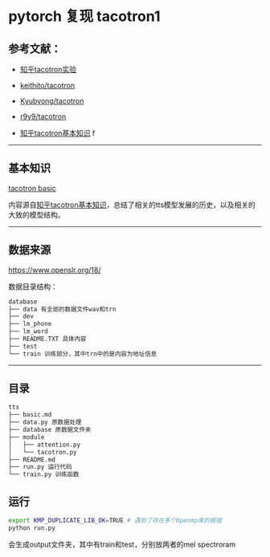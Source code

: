 # pytorch 复现 tacotron1

## 参考文献：

- [知乎tacotron实验](https://zhuanlan.zhihu.com/p/114212581?accessToken=eyJhbGciOiJIUzI1NiIsImtpZCI6ImRlZmF1bHQiLCJ0eXAiOiJKV1QifQ.eyJleHAiOjE3NTY5ODk4NjEsImZpbGVHVUlEIjoiOGhHM0RWVEdXdFJSdmt2OCIsImlhdCI6MTc1Njk4OTU2MSwiaXNzIjoidXBsb2FkZXJfYWNjZXNzX3Jlc291cmNlIiwicGFhIjoiYWxsOmFsbDoiLCJ1c2VySWQiOi05MjM1ODYwMjQ2fQ.puZj_NeiUT9_g9K3-wJCRUeb-fyntVBNI4J8-Mk8kG4)

- [keithito/tacotron](https://github.com/keithito/tacotron)
- [Kyubyong/tacotron](https://github.com/Kyubyong/tacotron)
- [r9y9/tacotron](https://github.com/r9y9/tacotron_pytorch)

- [知乎tacotron基本知识](https://zhuanlan.zhihu.com/p/101064153?utm_source=wechat_session&utm_medium=social&utm_oi=651550372523675648&accessToken=eyJhbGciOiJIUzI1NiIsImtpZCI6ImRlZmF1bHQiLCJ0eXAiOiJKV1QifQ.eyJleHAiOjE3NDk5MDI3MzgsImZpbGVHVUlEIjoiOGhHM0RWVEdXdFJSdmt2OCIsImlhdCI6MTc0OTkwMjQzOCwiaXNzIjoidXBsb2FkZXJfYWNjZXNzX3Jlc291cmNlIiwicGFhIjoiYWxsOmFsbDoiLCJ1c2VySWQiOi05MTQ4NzU1MTc5fQ.xTzK549qxnm3tjvtd76h-XSuAtcjPloSg3omVhoYKJ4)
f

---

## 基本知识

[tacotron basic](./basic.md)

内容源自[知乎tacotron基本知识](https://zhuanlan.zhihu.com/p/101064153?utm_source=wechat_session&utm_medium=social&utm_oi=651550372523675648&accessToken=eyJhbGciOiJIUzI1NiIsImtpZCI6ImRlZmF1bHQiLCJ0eXAiOiJKV1QifQ.eyJleHAiOjE3NDk5MDI3MzgsImZpbGVHVUlEIjoiOGhHM0RWVEdXdFJSdmt2OCIsImlhdCI6MTc0OTkwMjQzOCwiaXNzIjoidXBsb2FkZXJfYWNjZXNzX3Jlc291cmNlIiwicGFhIjoiYWxsOmFsbDoiLCJ1c2VySWQiOi05MTQ4NzU1MTc5fQ.xTzK549qxnm3tjvtd76h-XSuAtcjPloSg3omVhoYKJ4)，总结了相关的tts模型发展的历史，以及相关的大致的模型结构。


---

## 数据来源 

https://www.openslr.org/18/

数据目录结构：
```bash
database
├── data 有全部的数据文件wav和trn
├── dev
├── lm_phone
├── lm_word
├── README.TXT 具体内容
├── test
└── train 训练部分，其中trn中的是内容为地址信息
```

---

## 目录

```bash
tts
├── basic.md
├── data.py 原数据处理
├── database 原数据文件夹
├── module 
│   ├── attention.py
│   └── tacotron.py
├── README.md
├── run.py 运行代码
└── train.py 训练函数
```

## 运行

```bash
export KMP_DUPLICATE_LIB_OK=TRUE # 遇到了存在多个Openmp库的报错
python run.py
```


会生成output文件夹，其中有train和test，分别放两者的mel spectroram